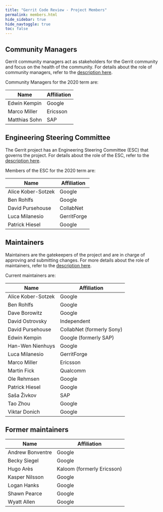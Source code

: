 ```yaml
---
title: "Gerrit Code Review - Project Members"
permalink: members.html
hide_sidebar: true
hide_navtoggle: true
toc: false
---
```


## Community Managers

Gerrit community managers act as stakeholders for the Gerrit community
and focus on the health of the community. For details about the role of
community managers, refer to the
[description here](https://gerrit-review.googlesource.com/Documentation/dev-roles.html#community-manager).

Community Managers for the 2020 term are:

| Name                  | Affiliation            |
|-----------------------|------------------------|
| Edwin Kempin          | Google                 |
| Marco Miller          | Ericsson               |
| Matthias Sohn         | SAP                    |

## Engineering Steering Committee

The Gerrit project has an Engineering Steering Committee (ESC) that
governs the project. For details about the role of the ESC, refer to the
[description here](https://gerrit-review.googlesource.com/Documentation/dev-processes.html#steering-committee).

Members of the ESC for the 2020 term are:

| Name                  | Affiliation            |
|-----------------------|------------------------|
| Alice Kober-Sotzek    | Google                 |
| Ben Rohlfs            | Google                 |
| David Pursehouse      | CollabNet              |
| Luca Milanesio        | GerritForge            |
| Patrick Hiesel        | Google                 |

## Maintainers

Maintainers are the gatekeepers of the project and are in charge of approving
and submitting changes. For more details about the role of maintainers, refer
to the
[description here](https://gerrit-review.googlesource.com/Documentation/dev-roles.html#maintainer).

Current maintainers are:

| Name                  | Affiliation                |
|-----------------------|----------------------------|
| Alice Kober-Sotzek    | Google                     |
| Ben Rohlfs            | Google                     |
| Dave Borowitz         | Google                     |
| David Ostrovsky       | Independent                |
| David Pursehouse      | CollabNet (formerly Sony)  |
| Edwin Kempin          | Google (formerly SAP)      |
| Han-Wen Nienhuys      | Google                     |
| Luca Milanesio        | GerritForge                |
| Marco Miller          | Ericsson                   |
| Martin Fick           | Qualcomm                   |
| Ole Rehmsen           | Google                     |
| Patrick Hiesel        | Google                     |
| Saša Živkov           | SAP                        |
| Tao Zhou              | Google                     |
| Viktar Donich         | Google                     |

## Former maintainers

| Name                  | Affiliation                |
|-----------------------|----------------------------|
| Andrew Bonventre      | Google                     |
| Becky Siegel          | Google                     |
| Hugo Arès             | Kaloom (formerly Ericsson) |
| Kasper Nilsson        | Google                     |
| Logan Hanks           | Google                     |
| Shawn Pearce          | Google                     |
| Wyatt Allen           | Google                     |

